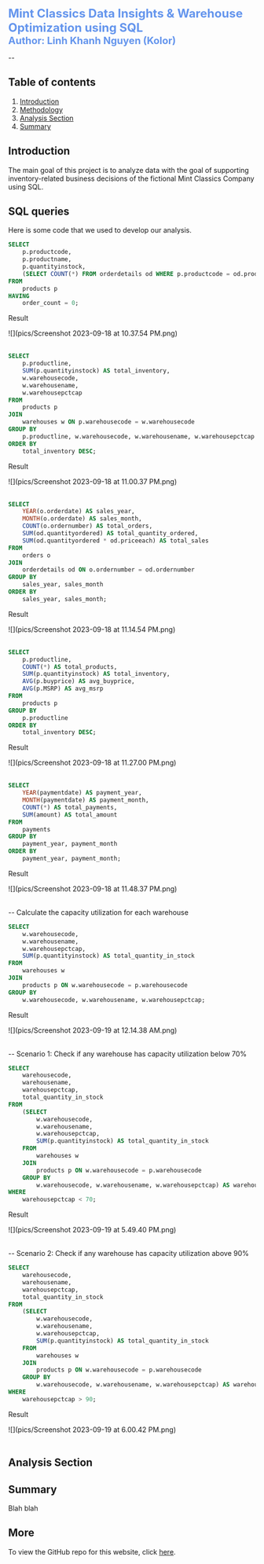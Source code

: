 <span style="color:#6495ED; font-size:24px; font-weight:bold;">Mint Classics Data Insights & Warehouse Optimization using SQL</span> <br>
<span style="color:#6495ED; font-size:20px; font-weight:bold;">Author: Linh Khanh Nguyen (Kolor)</span>

--

## Table of contents
1. [Introduction](#introduction)
2. [Methodology](#meth)
3. [Analysis Section](#section3)
4. [Summary](#summary)

## Introduction  <a name="introduction"></a>

The main goal of this project is to analyze data with the goal of supporting inventory-related business decisions of the fictional Mint Classics Company using SQL. 

## SQL queries <a name="meth"></a>

Here is some code that we used to develop our analysis. 
 
```sql
SELECT
    p.productcode,
    p.productname,
    p.quantityinstock,
    (SELECT COUNT(*) FROM orderdetails od WHERE p.productcode = od.productcode) AS order_count
FROM
    products p
HAVING
    order_count = 0;
```
Result

![](pics/Screenshot 2023-09-18 at 10.37.54 PM.png)
<br><br>

```sql
SELECT
    p.productline,
    SUM(p.quantityinstock) AS total_inventory,
    w.warehousecode,
    w.warehousename,
    w.warehousepctcap
FROM
    products p
JOIN
    warehouses w ON p.warehousecode = w.warehousecode
GROUP BY
    p.productline, w.warehousecode, w.warehousename, w.warehousepctcap
ORDER BY
    total_inventory DESC;
```
Result

![](pics/Screenshot 2023-09-18 at 11.00.37 PM.png)
<br><br>

```sql
SELECT
    YEAR(o.orderdate) AS sales_year,
    MONTH(o.orderdate) AS sales_month,
    COUNT(o.ordernumber) AS total_orders,
    SUM(od.quantityordered) AS total_quantity_ordered,
    SUM(od.quantityordered * od.priceeach) AS total_sales
FROM
    orders o
JOIN
    orderdetails od ON o.ordernumber = od.ordernumber
GROUP BY
    sales_year, sales_month
ORDER BY
    sales_year, sales_month;
```
Result

![](pics/Screenshot 2023-09-18 at 11.14.54 PM.png)
<br><br>

```sql
SELECT
    p.productline,
    COUNT(*) AS total_products,
    SUM(p.quantityinstock) AS total_inventory,
    AVG(p.buyprice) AS avg_buyprice,
    AVG(p.MSRP) AS avg_msrp
FROM
    products p
GROUP BY
    p.productline
ORDER BY
    total_inventory DESC;
```
Result

![](pics/Screenshot 2023-09-18 at 11.27.00 PM.png)
<br><br>

```sql
SELECT
    YEAR(paymentdate) AS payment_year,
    MONTH(paymentdate) AS payment_month,
    COUNT(*) AS total_payments,
    SUM(amount) AS total_amount
FROM
    payments
GROUP BY
    payment_year, payment_month
ORDER BY
    payment_year, payment_month;
```
Result

![](pics/Screenshot 2023-09-18 at 11.48.37 PM.png)
<br><br>

-- Calculate the capacity utilization for each warehouse
```sql
SELECT
    w.warehousecode,
    w.warehousename,
    w.warehousepctcap,
    SUM(p.quantityinstock) AS total_quantity_in_stock
FROM
    warehouses w
JOIN
    products p ON w.warehousecode = p.warehousecode
GROUP BY
    w.warehousecode, w.warehousename, w.warehousepctcap;
```
Result

![](pics/Screenshot 2023-09-19 at 12.14.38 AM.png)
<br><br>

-- Scenario 1: Check if any warehouse has capacity utilization below 70%
```sql
SELECT
    warehousecode,
    warehousename,
    warehousepctcap,
    total_quantity_in_stock
FROM
    (SELECT
        w.warehousecode,
        w.warehousename,
        w.warehousepctcap,
        SUM(p.quantityinstock) AS total_quantity_in_stock
    FROM
        warehouses w
    JOIN
        products p ON w.warehousecode = p.warehousecode
    GROUP BY
        w.warehousecode, w.warehousename, w.warehousepctcap) AS warehouse_utilization
WHERE
    warehousepctcap < 70;
```
Result

![](pics/Screenshot 2023-09-19 at 5.49.40 PM.png)
<br><br>

-- Scenario 2: Check if any warehouse has capacity utilization above 90%
```sql
SELECT
    warehousecode,
    warehousename,
    warehousepctcap,
    total_quantity_in_stock
FROM
    (SELECT
        w.warehousecode,
        w.warehousename,
        w.warehousepctcap,
        SUM(p.quantityinstock) AS total_quantity_in_stock
    FROM
        warehouses w
    JOIN
        products p ON w.warehousecode = p.warehousecode
    GROUP BY
        w.warehousecode, w.warehousename, w.warehousepctcap) AS warehouse_utilization
WHERE
    warehousepctcap > 90;
```
Result

![](pics/Screenshot 2023-09-19 at 6.00.42 PM.png)
<br><br>

## Analysis Section <a name="section3"></a>


## Summary <a name="summary"></a>

Blah blah

## More 

To view the GitHub repo for this website, click [here](https://github.com/WilliamRoth82/BozandtheBozzers).
